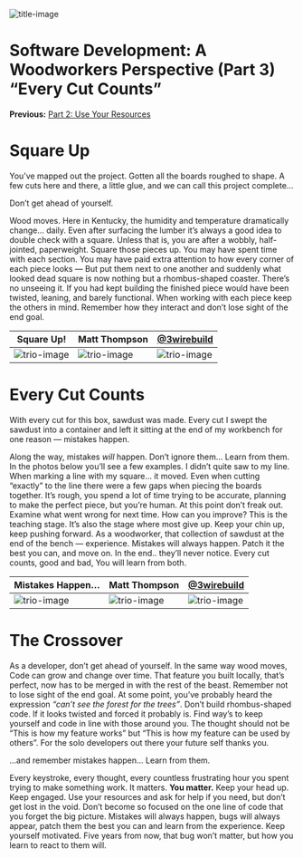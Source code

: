 ![title-image](https://raw.githubusercontent.com/mthomps4/posts/master/posts/software_development_a_woodworkers_perspective/images/part3/IMG_3791.jpg)


# Software Development: A Woodworkers Perspective (Part 3) “Every Cut Counts”

**Previous:**
[Part 2: Use Your Resources](https://www.mthomps4.com/blog/software-development-a-woodworkers-perspective-use-your-resources)

# **Square Up**

You’ve mapped out the project. Gotten all the boards roughed to shape. A few cuts here and there, a little glue, and we can call this project complete…

Don’t get ahead of yourself.

Wood moves. Here in Kentucky, the humidity and temperature dramatically change… daily. Even after surfacing the lumber it’s always a good idea to double check with a square. Unless that is, you are after a wobbly, half-jointed, paperweight. Square those pieces up. You may have spent time with each section. You may have paid extra attention to how every corner of each piece looks — But put them next to one another and suddenly what looked dead square is now nothing but a rhombus-shaped coaster. There’s no unseeing it. If you had kept building the finished piece would have been twisted, leaning, and barely functional. When working with each piece keep the others in mind. Remember how they interact and don’t lose sight of the end goal.

 Square Up! | Matt Thompson | [@3wirebuild](https://instagram.com/3wirebuild)
--- | --- | ---
![trio-image](https://raw.githubusercontent.com/mthomps4/posts/master/posts/software_development_a_woodworkers_perspective/images/part3/IMG_3789.jpg)  | ![trio-image](https://raw.githubusercontent.com/mthomps4/posts/master/posts/software_development_a_woodworkers_perspective/images/part3/IMG_3791.jpg) | ![trio-image](https://raw.githubusercontent.com/mthomps4/posts/master/posts/software_development_a_woodworkers_perspective/images/part3/IMG_3792.jpg)


# **Every Cut Counts**

With every cut for this box, sawdust was made. Every cut I swept the sawdust into a container and left it sitting at the end of my workbench for one reason — mistakes happen.

Along the way, mistakes *will* happen. Don’t ignore them… Learn from them. In the photos below you’ll see a few examples. I didn’t quite saw to my line. When marking a line with my square… it moved. Even when cutting “exactly” to the line there were a few gaps when piecing the boards together. It’s rough, you spend a lot of time trying to be accurate, planning to make the perfect piece, but you’re human. At this point don’t freak out. Examine what went wrong for next time. How can you improve? This is the teaching stage. It’s also the stage where most give up. Keep your chin up, keep pushing forward. As a woodworker, that collection of sawdust at the end of the bench — experience. Mistakes will always happen. Patch it the best you can, and move on. In the end.. they’ll never notice. Every cut counts, good and bad, You will learn from both.

Mistakes Happen… | Matt Thompson | [@3wirebuild](https://instagram.com/3wirebuild)
--- | --- | ---
![trio-image](https://raw.githubusercontent.com/mthomps4/posts/master/posts/software_development_a_woodworkers_perspective/images/part3/IMG_3808.jpg)  | ![trio-image](https://raw.githubusercontent.com/mthomps4/posts/master/posts/software_development_a_woodworkers_perspective/images/part3/IMG_3827.jpg) | ![trio-image](https://raw.githubusercontent.com/mthomps4/posts/master/posts/software_development_a_woodworkers_perspective/images/part3/IMG_3834.jpg)

# **The Crossover**

As a developer, don’t get ahead of yourself. In the same way wood moves, Code can grow and change over time. That feature you built locally, that’s perfect, now has to be merged in with the rest of the beast. Remember not to lose sight of the end goal. At some point, you’ve probably heard the expression *“can’t see the forest for the trees”*. Don’t build rhombus-shaped code. If it looks twisted and forced it probably is. Find way’s to keep yourself and code in line with those around you. The thought should not be “This is how my feature works” but “This is how my feature can be used by others”. For the solo developers out there your future self thanks you.

…and remember mistakes happen… Learn from them.

Every keystroke, every thought, every countless frustrating hour you spent trying to make something work. It matters. **You matter.** Keep your head up. Keep engaged. Use your resources and ask for help if you need, but don’t get lost in the void. Don’t become so focused on the one line of code that you forget the big picture. Mistakes will always happen, bugs will always appear, patch them the best you can and learn from the experience. Keep yourself motivated. Five years from now, that bug won’t matter, but how you learn to react to them will.
